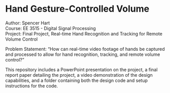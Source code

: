 # Hand Gesture-Controlled Volume

Author: Spencer Hart<br>
Course: EE 3515 - Digital Signal Processing<br>
Project: Final Project, Real-time Hand Recognition and Tracking for Remote Volume Control

Problem Statement: “How can real-time video footage of hands be captured and processed to allow
for hand recognition, tracking, and remote volume control?”

This repository includes a PowerPoint presentation on the project, a final report paper detailing the project, a video demonstration of the design capabilities, and a folder containing both the design code and setup instructions for the code.

